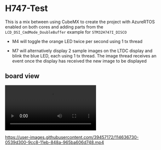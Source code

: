 # H747-Test

This is a mix between using CubeMX to create the project with AzureRTOS enabled on both cores and
adding parts from the `LCD_DSI_CmdMode_DoubleBuffer` example for `STM32H747I_DISCO`

- M4 will toggle the orange LED twice per second using 1 tx thread

- M7 will alternatively display 2 sample images on the LTDC display and blink the blue LED, each
  using 1 tx thread.  The image thread receives an event once the display has received the new image
  to be displayed

## board view

![Board view](board.mp4)

https://user-images.githubusercontent.com/39457172/114636730-0539d300-9cc8-11eb-848a-965ba606d748.mp4
